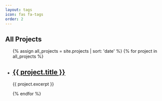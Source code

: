 ```yaml
---
layout: tags
icon: fas fa-tags
order: 2
---
```


## All Projects

<ul>
  {% assign all_projects = site.projects | sort: 'date' %}
  {% for project in all_projects %}
    <li>
      <h2><a href="{{ project.url | relative_url }}">{{ project.title }}</a></h2>
      <p>{{ project.excerpt }}</p>
    </li>
  {% endfor %}
</ul>